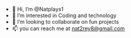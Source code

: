 - 👋 Hi, I’m @Natplays1
- 👀 I’m interested in Coding and technology
- 💞️ I’m looking to collaborate on fun projects
- 📫 you can reach me at nat2rey8@gmail.com

<!---
Natplays1/Natplays1 is a ✨ special ✨ repository because its `README.md` (this file) appears on your GitHub profile.
You can click the Preview link to take a look at your changes.
--->

